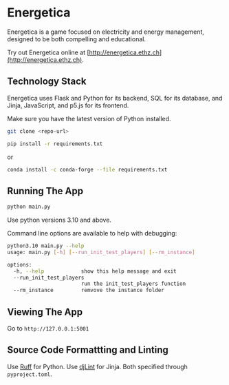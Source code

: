# Energetica

Energetica is a game focused on electricity and energy management, designed to be both compelling and educational.

Try out Energetica online at [http://energetica.ethz.ch](http://energetica.ethz.ch).

## Technology Stack

Energetica uses Flask and Python for its backend, SQL for its database, and Jinja, JavaScript, and p5.js for its frontend.

Make sure you have the latest version of Python installed.

```bash
git clone <repo-url>
```

```bash
pip install -r requirements.txt
```

or

```bash
conda install -c conda-forge --file requirements.txt
```

## Running The App

```bash
python main.py
```

Use python versions 3.10 and above.

Command line options are available to help with debugging:

```bash
python3.10 main.py --help
usage: main.py [-h] [--run_init_test_players] [--rm_instance]

options:
  -h, --help            show this help message and exit
  --run_init_test_players
                        run the init_test_players function
  --rm_instance         remvove the instance folder
```

## Viewing The App

Go to `http://127.0.0.1:5001`

## Source Code Formattting and Linting

Use [Ruff](https://github.com/astral-sh/ruff) for Python.
Use [djLint](https://github.com/djlint/djLint) for Jinja.
Both specified through `pyproject.toml`.
